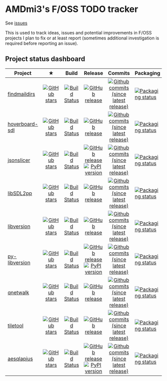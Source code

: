# AMDmi3's F/OSS TODO tracker

See [issues](https://github.com/AMDmi3/TODO/issues)

This is used to track ideas, issues and potential improvements in
F/OSS projects I plan to fix or at least report (sometimes additional
investigation is required before reporting an issue).

## Project status dashboard

| Project | ★ | Build | Release | Commits | Packaging |
|---------|:-:|:-----:|:-------:|:-------:|:----------|
| [findmaildirs](https://github.com/AMDmi3/findmaildirs) | [![GitHub stars](https://img.shields.io/github/stars/AMDmi3/findmaildirs.svg?label=)](https://github.com/AMDmi3/findmaildirs) | [![Build Status](https://travis-ci.org/AMDmi3/findmaildirs.svg?branch=master&label=)](https://travis-ci.org/AMDmi3/findmaildirs) | [![GitHub release](https://img.shields.io/github/release/AMDmi3/findmaildirs.svg?label=)](https://github.com/AMDmi3/findmaildirs/releases) | [![Github commits (since latest release)](https://img.shields.io/github/commits-since/AMDmi3/findmaildirs/latest.svg?label=)](https://github.com/AMDmi3/findmaildirs/commits/master) | [![Packaging status](https://repology.org/badge/vertical-allrepos/findmaildirs.svg?header=)](https://repology.org/project/findmaildirs/versions) |
| [hoverboard-sdl](https://github.com/AMDmi3/hoverboard-sdl) | [![GitHub stars](https://img.shields.io/github/stars/AMDmi3/hoverboard-sdl.svg?label=)](https://github.com/AMDmi3/hoverboard-sdl) | [![Build Status](https://travis-ci.org/AMDmi3/hoverboard-sdl.svg?branch=master&label=)](https://travis-ci.org/AMDmi3/hoverboard-sdl) | [![GitHub release](https://img.shields.io/github/release/AMDmi3/hoverboard-sdl.svg?label=)](https://github.com/AMDmi3/hoverboard-sdl/releases) | [![Github commits (since latest release)](https://img.shields.io/github/commits-since/AMDmi3/hoverboard-sdl/latest.svg?label=)](https://github.com/AMDmi3/hoverboard-sdl/commits/master) | [![Packaging status](https://repology.org/badge/vertical-allrepos/hoverboard.svg?header=)](https://repology.org/project/hoverboard/versions) |
| [jsonslicer](https://github.com/AMDmi3/jsonslicer) | [![GitHub stars](https://img.shields.io/github/stars/AMDmi3/jsonslicer.svg?label=)](https://github.com/AMDmi3/jsonslicer) | [![Build Status](https://travis-ci.org/AMDmi3/jsonslicer.svg?branch=master&label=)](https://travis-ci.org/AMDmi3/jsonslicer) | [![GitHub release](https://img.shields.io/github/release/AMDmi3/jsonslicer.svg?label=)](https://github.com/AMDmi3/jsonslicer/releases) [![PyPI version](https://img.shields.io/pypi/v/jsonslicer.svg)](https://pypi.org/project/jsonslicer/) | [![Github commits (since latest release)](https://img.shields.io/github/commits-since/AMDmi3/jsonslicer/latest.svg?label=)](https://github.com/AMDmi3/jsonslicer/commits/master) | [![Packaging status](https://repology.org/badge/vertical-allrepos/python:jsonslicer.svg?header=)](https://repology.org/project/python:jsonslicer/versions) |
| [libSDL2pp](https://github.com/libSDL2pp/libSDL2pp) | [![GitHub stars](https://img.shields.io/github/stars/libSDL2pp/libSDL2pp.svg?label=)](https://github.com/libSDL2pp/libSDL2pp) | [![Build Status](https://travis-ci.org/libSDL2pp/libSDL2pp.svg?branch=master&label=)](https://travis-ci.org/libSDL2pp/libSDL2pp) | [![GitHub release](https://img.shields.io/github/release/libSDL2pp/libSDL2pp.svg?label=)](https://github.com/libSDL2pp/libSDL2pp/releases) | [![Github commits (since latest release)](https://img.shields.io/github/commits-since/libSDL2pp/libSDL2pp/latest.svg?label=)](https://github.com/libSDL2pp/libSDL2pp/commits/master) | [![Packaging status](https://repology.org/badge/vertical-allrepos/libsdl2pp.svg?header=)](https://repology.org/project/libsdl2pp/versions) |
| [libversion](https://github.com/repology/libversion) | [![GitHub stars](https://img.shields.io/github/stars/repology/libversion.svg?label=)](https://github.com/repology/libversion) | [![Build Status](https://travis-ci.org/repology/libversion.svg?branch=master&label=)](https://travis-ci.org/repology/libversion) | [![GitHub release](https://img.shields.io/github/release/repology/libversion.svg?label=)](https://github.com/repology/libversion/releases) | [![Github commits (since latest release)](https://img.shields.io/github/commits-since/repology/libversion/latest.svg?label=)](https://github.com/repology/libversion/commits/master) | [![Packaging status](https://repology.org/badge/vertical-allrepos/libversion.svg?header=)](https://repology.org/project/libversion/versions) |
| [py-libversion](https://github.com/repology/py-libversion) | [![GitHub stars](https://img.shields.io/github/stars/repology/py-libversion.svg?label=)](https://github.com/repology/py-libversion) | [![Build Status](https://travis-ci.org/repology/py-libversion.svg?branch=master&label=)](https://travis-ci.org/repology/py-libversion) | [![GitHub release](https://img.shields.io/github/release/repology/py-libversion.svg?label=)](https://github.com/repology/py-libversion/releases) [![PyPI version](https://img.shields.io/pypi/v/libversion.svg)](https://pypi.org/project/libversion/) | [![Github commits (since latest release)](https://img.shields.io/github/commits-since/repology/py-libversion/latest.svg?label=)](https://github.com/repology/py-libversion/commits/master) | [![Packaging status](https://repology.org/badge/vertical-allrepos/python:libversion.svg?header=)](https://repology.org/project/python:libversion/versions) |
| [qnetwalk](https://github.com/AMDmi3/qnetwalk) | [![GitHub stars](https://img.shields.io/github/stars/AMDmi3/qnetwalk.svg?label=)](https://github.com/AMDmi3/qnetwalk) | [![Build Status](https://travis-ci.org/AMDmi3/qnetwalk.svg?branch=master&label=)](https://travis-ci.org/AMDmi3/qnetwalk) | [![GitHub release](https://img.shields.io/github/release/AMDmi3/qnetwalk.svg?label=)](https://github.com/AMDmi3/qnetwalk/releases) | [![Github commits (since latest release)](https://img.shields.io/github/commits-since/AMDmi3/qnetwalk/latest.svg?label=)](https://github.com/AMDmi3/qnetwalk/commits/master) | [![Packaging status](https://repology.org/badge/vertical-allrepos/qnetwalk.svg?header=)](https://repology.org/project/qnetwalk/versions) |
| [tiletool](https://github.com/AMDmi3/tiletool) | [![GitHub stars](https://img.shields.io/github/stars/AMDmi3/tiletool.svg?label=)](https://github.com/AMDmi3/tiletool) | [![Build Status](https://travis-ci.org/AMDmi3/tiletool.svg?branch=master&label=)](https://travis-ci.org/AMDmi3/tiletool) | [![GitHub release](https://img.shields.io/github/release/AMDmi3/tiletool.svg?label=)](https://github.com/AMDmi3/tiletool/releases) | [![Github commits (since latest release)](https://img.shields.io/github/commits-since/AMDmi3/tiletool/latest.svg?label=)](https://github.com/AMDmi3/tiletool/commits/master) | [![Packaging status](https://repology.org/badge/vertical-allrepos/tiletool.svg?header=)](https://repology.org/project/tiletool/versions) |
| [aesqlapius](https://github.com/AMDmi3/aesqlapius) | [![GitHub stars](https://img.shields.io/github/stars/AMDmi3/aesqlapius.svg?label=)](https://github.com/AMDmi3/aesqlapius) | [![Build Status](https://travis-ci.org/AMDmi3/aesqlapius.svg?branch=master&label=)](https://travis-ci.org/AMDmi3/aesqlapius) | [![GitHub release](https://img.shields.io/github/release/AMDmi3/aesqlapius.svg?label=)](https://github.com/AMDmi3/aesqlapius/releases) [![PyPI version](https://img.shields.io/pypi/v/aesqlapius.svg)](https://pypi.org/project/aesqlapius/) | [![Github commits (since latest release)](https://img.shields.io/github/commits-since/AMDmi3/aesqlapius/latest.svg?label=)](https://github.com/AMDmi3/aesqlapius/commits/master) | [![Packaging status](https://repology.org/badge/vertical-allrepos/python:aesqlapius.svg?header=)](https://repology.org/project/python:aesqlapius/versions) |

